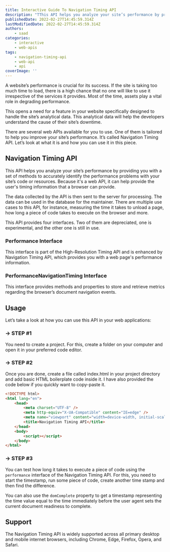 ```yaml
---
title: Interactive Guide To Navigation Timing API
description: "TThis API helps you analyze your site’s performance by providing you with a set of methods to accurately identify the performance problems with your site’s code or resources. Let's look at what this API is and how you can use it in your websites."
publishedDate: 2022-02-27T14:45:59.314Z
lastModifiedDate: 2022-02-27T14:45:59.314Z
authors:
    - saad
categories:
    - interactive
    - web-apis
tags:
    - navigation-timing-api
    - web-api
    - api
coverImage: ''
---
```


<Lead>

A website’s performance is crucial for its success. If the site is taking too much time to load, there is a high chance that no one will like to use it irrespective of the services it provides. Most of the time, assets play a vital role in degrading performance.

</Lead>

This opens a need for a feature in your website specifically designed to handle the site’s analytical data. This analytical data will help the developers understand the cause of their site’s downtime.

There are several web APIs available for you to use. One of them is tailored to help you improve your site’s performance. It’s called Navigation Timing API. Let’s look at what it is and how you can use it in this piece.

## Navigation Timing API

This API helps you analyze your site’s performance by providing you with a set of methods to accurately identify the performance problems with your site’s code or resources. Because it's a web API, it can help provide the user's timing information that a browser can provide.

The data collected by the API is then sent to the server for processing. The data can be used in the database for the maintainer. There are multiple use cases to this API, for instance, measuring the time it takes to unload a page, how long a piece of code takes to execute on the browser and more.

This API provides four interfaces. Two of them are depreciated, one is experimental, and the other one is still in use.

### Performance Interface

This interface is part of the High-Resolution Timing API and is enhanced by Navigation Timing API, which provides you with a web page's performance information.

### PerformanceNavigationTiming Interface

This interface provides methods and properties to store and retrieve metrics regarding the browser’s document navigation events.

## Usage

Let’s take a look at how you can use this API in your web applications:

### → STEP #1

You need to create a project. For this, create a folder on your computer and open it in your preferred code editor.

### → STEP #2

Once you are done, create a file called index.html in your project directory and add basic HTML boilerplate code inside it. I have also provided the code below if you quickly want to copy-paste it.

```html
<!DOCTYPE html>
<html lang="en">
	<head>
		<meta charset="UTF-8" />
		<meta http-equiv="X-UA-Compatible" content="IE=edge" />
		<meta name="viewport" content="width=device-width, initial-scale=1.0" />
		<title>Navigation Timing API</title>
	</head>
	<body>
		<script></script>
	</body>
</html>
```

### → STEP #3

You can test how long it takes to execute a piece of code using the `performance` interface of the Navigation Timing API. For this, you need to start the timestamp, run some piece of code, create another time stamp and then find the difference.

<LearnNavigationTimingAPI showTestPerformance />

You can also use the `domComplete` property to get a timestamp representing the time value equal to the time immediately before the user agent sets the current document readiness to complete.

<LearnNavigationTimingAPI showDomComplete />

## Support

The Navigation Timing API is widely supported across all primary desktop and mobile internet browsers, including Chrome, Edge, Firefox, Opera, and Safari.

